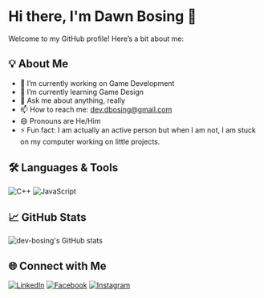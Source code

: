 # Hi there, I'm Dawn Bosing 👋

Welcome to my GitHub profile! Here’s a bit about me:

## 💡 About Me
- 🔭 I’m currently working on Game Development
- 🌱 I’m currently learning Game Design
- 💬 Ask me about anything, really
- 📫 How to reach me: dev.dbosing@gmail.com
- 😄 Pronouns are He/Him
- ⚡ Fun fact: I am actually an active person but when I am not, I am stuck on my computer working on little projects.

## 🛠️ Languages & Tools
![C++](https://img.shields.io/badge/-C++-111?style=flat&logo=C++&logoColor=fff)
![JavaScript](https://img.shields.io/badge/-JavaScript-111?style=flat&logo=JavaScript&logoColor=fff)
<!-- Add more badges as needed -->

## 📈 GitHub Stats
![dev-bosing's GitHub stats](https://github-readme-stats.vercel.app/api?username=dev-bosing&show_icons=true&theme=default)

<!--
## 🚀 Featured Projects
- [Project Name](Project Link) — Short description
- [Project Name](Project Link) — Short description 
-->

## 🌐 Connect with Me
[![LinkedIn](https://img.shields.io/badge/-LinkedIn-0077B5?style=flat&logo=LinkedIn&logoColor=white)](https://www.linkedin.com/in/bosingdawn/)
[![Facebook](https://img.shields.io/badge/-Facebook-1da1f2?style=flat&logo=facebook&logoColor=white)](https://www.facebook.com/bosingdawn)
[![Instagram](https://img.shields.io/badge/-Instagram-1da1f2?style=flat&logo=instagram&logoColor=white)](https://www.instagram.com/bsngd_/)
<!-- Add more as needed -->

<!--
**dev-bosing/dev-bosing** is a ✨ _special_ ✨ repository because its `README.md` (this file) appears on your GitHub profile.
-->
